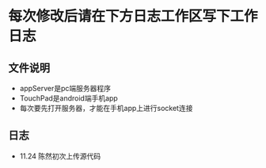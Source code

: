 # 每次修改后请在下方日志工作区写下工作日志

## 文件说明
- appServer是pc端服务器程序
- TouchPad是android端手机app
- 每次要先打开服务器，才能在手机app上进行socket连接

## 日志
- 11.24 陈然初次上传源代码